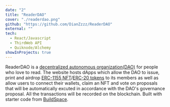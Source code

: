 ```yaml
---
date: "2"
title: "ReaderDAO"
cover: "./readerdao.png"
github: "https://github.com/DianZzzz/ReaderDAO"
external: ""
tech:
  - React/Javascript
  - ThirdWeb API
  - Quiknode/Alchemy
showInProjects: true
---
```


ReaderDAO is a [decentralized autonomous organization(DAO)](https://en.wikipedia.org/wiki/Decentralized_autonomous_organization) for people who love to read. The website hosts dApps which allow the DAO to issue, print and airdrop [ERC-1155 NFT](https://eips.ethereum.org/EIPS/eip-1155)/[ERC-20 tokens](https://ethereum.org/en/developers/docs/standards/tokens/erc-20/) to its members as well as allow users to connect their wallets, claim an NFT and vote on proposals that will be automatically excuted in accordance with the DAO's governance proposal. All the transactions will be recorded on the blockchain. Built with starter code from [BuildSpace](https://buildspace.so/).

